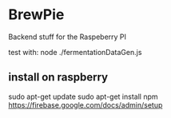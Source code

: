 # BrewPie
Backend stuff for the Raspeberry PI

test with: node ./fermentationDataGen.js

## install on raspberry

sudo apt-get update
sudo apt-get install npm
https://firebase.google.com/docs/admin/setup
